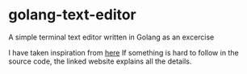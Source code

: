 # golang-text-editor
A simple terminal text editor written in Golang as an excercise

I have taken inspiration from [here](https://viewsourcecode.org/snaptoken/kilo/index.html)
If something is hard to follow in the source code, the linked website explains
all the details.
